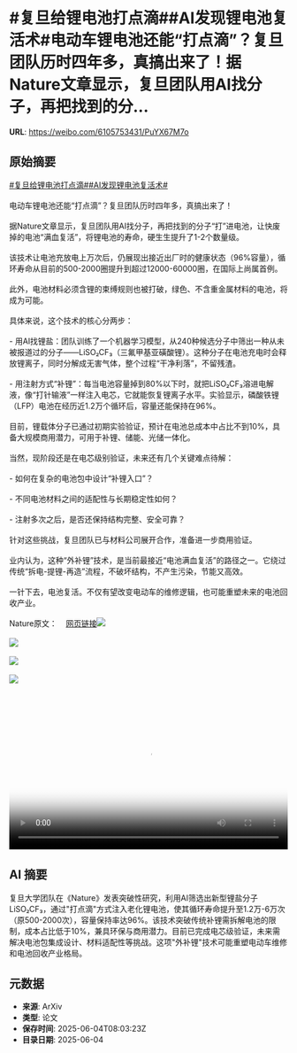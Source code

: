 # #复旦给锂电池打点滴##AI发现锂电池复活术#电动车锂电池还能“打点滴”？复旦团队历时四年多，真搞出来了！据Nature文章显示，复旦团队用AI找分子，再把找到的分...

**URL**: https://weibo.com/6105753431/PuYX67M7o

## 原始摘要

<a href="https://m.weibo.cn/search?containerid=231522type%3D1%26t%3D10%26q%3D%23%E5%A4%8D%E6%97%A6%E7%BB%99%E9%94%82%E7%94%B5%E6%B1%A0%E6%89%93%E7%82%B9%E6%BB%B4%23&amp;extparam=%23%E5%A4%8D%E6%97%A6%E7%BB%99%E9%94%82%E7%94%B5%E6%B1%A0%E6%89%93%E7%82%B9%E6%BB%B4%23" data-hide=""><span class="surl-text">#复旦给锂电池打点滴#</span></a><a href="https://m.weibo.cn/search?containerid=231522type%3D1%26t%3D10%26q%3D%23AI%E5%8F%91%E7%8E%B0%E9%94%82%E7%94%B5%E6%B1%A0%E5%A4%8D%E6%B4%BB%E6%9C%AF%23&amp;extparam=%23AI%E5%8F%91%E7%8E%B0%E9%94%82%E7%94%B5%E6%B1%A0%E5%A4%8D%E6%B4%BB%E6%9C%AF%23" data-hide=""><span class="surl-text">#AI发现锂电池复活术#</span></a><br><br>电动车锂电池还能“打点滴”？复旦团队历时四年多，真搞出来了！<br><br>据Nature文章显示，复旦团队用AI找分子，再把找到的分子“打”进电池，让快废掉的电池“满血复活”，将锂电池的寿命，硬生生提升了1-2个数量级。<br><br>该技术让电池充放电上万次后，仍展现出接近出厂时的健康状态（96%容量），循环寿命从目前的500-2000圈提升到超过12000-60000圈，在国际上尚属首例。<br><br>此外，电池材料必须含锂的束缚规则也被打破，绿色、不含重金属材料的电池，将成为可能。<br><br>具体来说，这个技术的核心分两步：<br><br>- 用AI找锂盐：团队训练了一个机器学习模型，从240种候选分子中筛出一种从未被报道过的分子——LiSO₂CF₃（三氟甲基亚磺酸锂）。这种分子在电池充电时会释放锂离子，同时分解成无害气体，整个过程“干净利落”，不留残渣。<br><br>- 用注射方式“补锂”：每当电池容量掉到80%以下时，就把LiSO₂CF₃溶进电解液，像“打针输液”一样注入电芯，它就能恢复锂离子水平。实验显示，磷酸铁锂（LFP）电池在经历近1.2万个循环后，容量还能保持在96%。<br><br>目前，锂载体分子已通过初期实验验证，预计在电池总成本中占比不到10%，具备大规模商用潜力，可用于补锂、储能、光储一体化。<br><br>当然，现阶段还是在电芯级别验证，未来还有几个关键难点待解：<br><br>- 如何在复杂的电池包中设计“补锂入口”？<br><br>- 不同电池材料之间的适配性与长期稳定性如何？<br><br>- 注射多次之后，是否还保持结构完整、安全可靠？<br><br>针对这些挑战，复旦团队已与材料公司展开合作，准备进一步商用验证。<br><br>业内认为，这种“外补锂”技术，是当前最接近“电池满血复活”的路径之一。它绕过传统“拆电-提锂-再造”流程，不破坏结构，不产生污染，节能又高效。<br><br>一针下去，电池复活。不仅有望改变电动车的维修逻辑，也可能重塑未来的电池回收产业。<br><br>Nature原文：<a href="https://weibo.cn/sinaurl?u=https%3A%2F%2Fwww.nature.com%2Farticles%2Fs41586-024-08465-y" data-hide=""><span class="url-icon"><img style="width: 1rem;height: 1rem" src="https://h5.sinaimg.cn/upload/2015/09/25/3/timeline_card_small_web_default.png" referrerpolicy="no-referrer"></span><span class="surl-text">网页链接</span></a><img style="" src="https://tvax1.sinaimg.cn/large/006Fd7o3ly1i23cl8mfshj30hs09sjr5.jpg" referrerpolicy="no-referrer"><br><br><img style="" src="https://tvax1.sinaimg.cn/large/006Fd7o3gy1i23ckiaydaj311i0p0k5s.jpg" referrerpolicy="no-referrer"><br><br><img style="" src="https://tvax3.sinaimg.cn/large/006Fd7o3gy1i23ckxq982j31jk111two.jpg" referrerpolicy="no-referrer"><br><br><img style="" src="https://tvax4.sinaimg.cn/large/006Fd7o3gy1i23ckzabmej31900xmb29.jpg" referrerpolicy="no-referrer"><br><br><br clear="both"><div style="clear: both"></div><video controls="controls" poster="https://tvax1.sinaimg.cn/orj480/006Fd7o3ly1i23cl94taqj30hs09smxf.jpg" style="width: 100%"><source src="https://f.video.weibocdn.com/o0/Ghq4PCwMlx08oMjA65x601041200d1qc0E010.mp4?label=mp4_hd&amp;template=650x352.25.0&amp;ori=0&amp;ps=1BThihd3VLAY5R&amp;Expires=1749027543&amp;ssig=Q7xSIsYIiC&amp;KID=unistore,video"><source src="https://f.video.weibocdn.com/o0/oCBb1c6Alx08oMjAcg6401041200c6pb0E010.mp4?label=mp4_ld&amp;template=650x352.25.0&amp;ori=0&amp;ps=1BThihd3VLAY5R&amp;Expires=1749027543&amp;ssig=9O1aepofUV&amp;KID=unistore,video"><p>视频无法显示，请前往<a href="https://video.weibo.com/show?fid=1034%3A5173841207689249" target="_blank" rel="noopener noreferrer">微博视频</a>观看。</p></video>

## AI 摘要

复旦大学团队在《Nature》发表突破性研究，利用AI筛选出新型锂盐分子LiSO₂CF₃，通过"打点滴"方式注入老化锂电池，使其循环寿命提升至1.2万-6万次（原500-2000次），容量保持率达96%。该技术突破传统补锂需拆解电池的限制，成本占比低于10%，兼具环保与商用潜力。目前已完成电芯级验证，未来需解决电池包集成设计、材料适配性等挑战。这项"外补锂"技术可能重塑电动车维修和电池回收产业格局。

## 元数据

- **来源**: ArXiv
- **类型**: 论文
- **保存时间**: 2025-06-04T08:03:23Z
- **目录日期**: 2025-06-04
